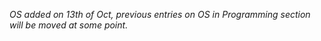 *OS added on 13th of Oct, previous entries on OS in Programming section will be moved at some point.*
